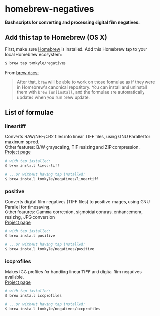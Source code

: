 
# homebrew-negatives

**Bash scripts for converting and processing digital film negatives.**



## Add this tap to Homebrew (OS X)

First, make sure [Homebrew](https://brew.sh/) is installed. Add this Homebrew tap to your local Homebrew ecosystem:


```bash
$ brew tap tomkyle/negatives
```

From [brew docs:](https://github.com/Homebrew/brew/blob/master/docs/brew-tap.md)

> After that, `brew` will be able to work on those formulae as if they were in Homebrew's canonical repository. You can install and uninstall them with `brew [un]install`, and the formulae are automatically updated when you run brew update. 



## List of formulae


### lineartiff 

Converts RAW/NEF/CR2 files into linear TIFF files, using GNU Parallel for maximum speed.  
Other features: B/W grayscaling, TIF resizing and ZIP compression.  
[Project page](https://github.com/tomkyle/negatives-lineartiff)

```bash
# with tap installed:
$ brew install lineartiff

# ...or without having tap installed:
$ brew install tomkyle/negatives/lineartiff
```

### positive 

Converts digital film negatives (TIFF files) to positive images, using GNU Parallel for timesaving.  
Other features: Gamma correction, sigmoidal contrast enhancement, resizing, JPG conversion  
[Project page](https://github.com/tomkyle/negatives-positive)

```bash
# with tap installed:
$ brew install positive

# ...or without having tap installed:
$ brew install tomkyle/negatives/positive
```

### iccprofiles 

Makes ICC profiles for handling linear TIFF and digital film negatives available.  
[Project page](https://github.com/tomkyle/negatives-iccprofiles)

```bash
# with tap installed:
$ brew install iccprofiles

# ...or without having tap installed:
$ brew install tomkyle/negatives/iccprofiles
```


